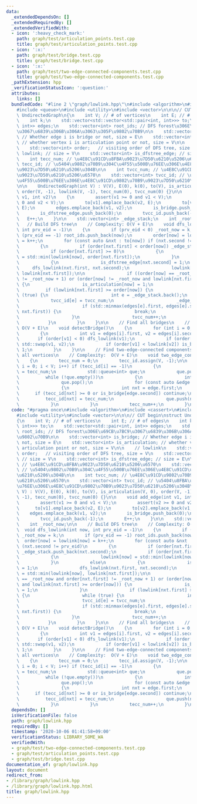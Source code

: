 ```yaml
---
data:
  _extendedDependsOn: []
  _extendedRequiredBy: []
  _extendedVerifiedWith:
  - icon: ':heavy_check_mark:'
    path: graph/test/articulation_points.test.cpp
    title: graph/test/articulation_points.test.cpp
  - icon: ':x:'
    path: graph/test/bridge.test.cpp
    title: graph/test/bridge.test.cpp
  - icon: ':x:'
    path: graph/test/two-edge-connected-components.test.cpp
    title: graph/test/two-edge-connected-components.test.cpp
  _pathExtension: hpp
  _verificationStatusIcon: ':question:'
  attributes:
    links: []
  bundledCode: "#line 2 \"graph/lowlink.hpp\"\n#include <algorithm>\n#include <cassert>\n\
    #include <queue>\n#include <utility>\n#include <vector>\n\n\n// CUT begin\nstruct\
    \ UndirectedGraph\n{\n    int V; // # of vertices\n    int E; // # of edges\n\
    \    int k;\n    std::vector<std::vector<std::pair<int, int>>> to;\n    std::vector<std::pair<int,\
    \ int>> edges;\n    std::vector<int> root_ids; // DFS forest\u306E\u69CB\u7BC9\
    \u3067\u6839\u306B\u306A\u3063\u305F\u9802\u70B9\n\n    std::vector<int> is_bridge;\
    \ // Whether edge i is bridge or not, size = E\n    std::vector<int> is_articulation;\
    \ // whether vertex i is articulation point or not, size = V\n\n    // lowlink\n\
    \    std::vector<int> order;   // visiting order of DFS tree, size = V\n    std::vector<int>\
    \ lowlink; // size = V\n    std::vector<int> is_dfstree_edge; // size = E\n\n\
    \    int tecc_num; // \u4E8C\u91CD\u8FBA\u9023\u7D50\u6210\u5206\u6570\n    std::vector<int>\
    \ tecc_id; // \u5404\u9802\u70B9\u304C\u4F55\u500B\u76EE\u306E\u4E8C\u91CD\u8FBA\
    \u9023\u7D50\u6210\u5206\u304B\n\n    int tvcc_num; // \u4E8C\u91CD\u9802\u70B9\
    \u9023\u7D50\u6210\u5206\u6570\n    std::vector<int> tvcc_id; // \u5404\u8FBA\u304C\
    \u4F55\u500B\u76EE\u306E\u4E8C\u91CD\u9802\u70B9\u9023\u7D50\u6210\u5206\u304B\
    \n\n    UndirectedGraph(int V) : V(V), E(0), k(0), to(V), is_articulation(V, 0),\
    \ order(V, -1), lowlink(V, -1), tecc_num(0), tvcc_num(0) {}\n\n    void add_edge(int\
    \ v1, int v2)\n    {\n        assert(v1 >= 0 and v1 < V);\n        assert(v2 >=\
    \ 0 and v2 < V);\n        to[v1].emplace_back(v2, E);\n        to[v2].emplace_back(v1,\
    \ E);\n        edges.emplace_back(v1, v2);\n        is_bridge.push_back(0);\n\
    \        is_dfstree_edge.push_back(0);\n        tvcc_id.push_back(-1);\n     \
    \   E++;\n    }\n\n    std::vector<int> _edge_stack;\n    int _root_now;\n\n \
    \   // Build DFS tree\n    // Complexity: O(V + E)\n    void dfs_lowlink(int now,\
    \ int prv_eid = -1)\n    {\n        if (prv_eid < 0) _root_now = k;\n        if\
    \ (prv_eid == -1) root_ids.push_back(now);\n        order[now] = lowlink[now]\
    \ = k++;\n        for (const auto &nxt : to[now]) if (nxt.second != prv_eid)\n\
    \        {\n            if (order[nxt.first] < order[now]) _edge_stack.push_back(nxt.second);\n\
    \            if (order[nxt.first] >= 0)\n            {\n                lowlink[now]\
    \ = std::min(lowlink[now], order[nxt.first]);\n            }\n            else\n\
    \            {\n                is_dfstree_edge[nxt.second] = 1;\n           \
    \     dfs_lowlink(nxt.first, nxt.second);\n                lowlink[now] = std::min(lowlink[now],\
    \ lowlink[nxt.first]);\n\n                if ((order[now] == _root_now and order[nxt.first]\
    \ != _root_now + 1) or (order[now] != _root_now and lowlink[nxt.first] >= order[now]))\
    \ {\n                    is_articulation[now] = 1;\n                }\n      \
    \          if (lowlink[nxt.first] >= order[now]) {\n                    while\
    \ (true) {\n                        int e = _edge_stack.back();\n            \
    \            tvcc_id[e] = tvcc_num;\n                        _edge_stack.pop_back();\n\
    \                        if (std::minmax(edges[e].first, edges[e].second) == std::minmax(now,\
    \ nxt.first)) {\n                            break;\n                        }\n\
    \                    }\n                    tvcc_num++;\n                }\n \
    \           }\n        }\n    }\n\n    // Find all bridges\n    // Complexity:\
    \ O(V + E)\n    void detectBridge()\n    {\n        for (int i = 0; i < E; i++)\n\
    \        {\n            int v1 = edges[i].first, v2 = edges[i].second;\n     \
    \       if (order[v1] < 0) dfs_lowlink(v1);\n            if (order[v1] > order[v2])\
    \ std::swap(v1, v2);\n            if (order[v1] < lowlink[v2]) is_bridge[i] =\
    \ 1;\n        }\n    }\n\n    // Find two-edge-connected components and classify\
    \ all vertices\n    // Complexity:  O(V + E)\n    void two_edge_connected_components()\n\
    \    {\n        tecc_num = 0;\n        tecc_id.assign(V, -1);\n\n        for (int\
    \ i = 0; i < V; i++) if (tecc_id[i] == -1)\n        {\n            tecc_id[i]\
    \ = tecc_num;\n            std::queue<int> que;\n            que.push(i);\n  \
    \          while (!que.empty())\n            {\n                int now = que.front();\n\
    \                que.pop();\n                for (const auto &edge : to[now])\n\
    \                {\n                    int nxt = edge.first;\n              \
    \      if (tecc_id[nxt] >= 0 or is_bridge[edge.second]) continue;\n          \
    \          tecc_id[nxt] = tecc_num;\n                    que.push(nxt);\n    \
    \            }\n            }\n            tecc_num++;\n        }\n    }\n};\n"
  code: "#pragma once\n#include <algorithm>\n#include <cassert>\n#include <queue>\n\
    #include <utility>\n#include <vector>\n\n\n// CUT begin\nstruct UndirectedGraph\n\
    {\n    int V; // # of vertices\n    int E; // # of edges\n    int k;\n    std::vector<std::vector<std::pair<int,\
    \ int>>> to;\n    std::vector<std::pair<int, int>> edges;\n    std::vector<int>\
    \ root_ids; // DFS forest\u306E\u69CB\u7BC9\u3067\u6839\u306B\u306A\u3063\u305F\
    \u9802\u70B9\n\n    std::vector<int> is_bridge; // Whether edge i is bridge or\
    \ not, size = E\n    std::vector<int> is_articulation; // whether vertex i is\
    \ articulation point or not, size = V\n\n    // lowlink\n    std::vector<int>\
    \ order;   // visiting order of DFS tree, size = V\n    std::vector<int> lowlink;\
    \ // size = V\n    std::vector<int> is_dfstree_edge; // size = E\n\n    int tecc_num;\
    \ // \u4E8C\u91CD\u8FBA\u9023\u7D50\u6210\u5206\u6570\n    std::vector<int> tecc_id;\
    \ // \u5404\u9802\u70B9\u304C\u4F55\u500B\u76EE\u306E\u4E8C\u91CD\u8FBA\u9023\u7D50\
    \u6210\u5206\u304B\n\n    int tvcc_num; // \u4E8C\u91CD\u9802\u70B9\u9023\u7D50\
    \u6210\u5206\u6570\n    std::vector<int> tvcc_id; // \u5404\u8FBA\u304C\u4F55\u500B\
    \u76EE\u306E\u4E8C\u91CD\u9802\u70B9\u9023\u7D50\u6210\u5206\u304B\n\n    UndirectedGraph(int\
    \ V) : V(V), E(0), k(0), to(V), is_articulation(V, 0), order(V, -1), lowlink(V,\
    \ -1), tecc_num(0), tvcc_num(0) {}\n\n    void add_edge(int v1, int v2)\n    {\n\
    \        assert(v1 >= 0 and v1 < V);\n        assert(v2 >= 0 and v2 < V);\n  \
    \      to[v1].emplace_back(v2, E);\n        to[v2].emplace_back(v1, E);\n    \
    \    edges.emplace_back(v1, v2);\n        is_bridge.push_back(0);\n        is_dfstree_edge.push_back(0);\n\
    \        tvcc_id.push_back(-1);\n        E++;\n    }\n\n    std::vector<int> _edge_stack;\n\
    \    int _root_now;\n\n    // Build DFS tree\n    // Complexity: O(V + E)\n  \
    \  void dfs_lowlink(int now, int prv_eid = -1)\n    {\n        if (prv_eid < 0)\
    \ _root_now = k;\n        if (prv_eid == -1) root_ids.push_back(now);\n      \
    \  order[now] = lowlink[now] = k++;\n        for (const auto &nxt : to[now]) if\
    \ (nxt.second != prv_eid)\n        {\n            if (order[nxt.first] < order[now])\
    \ _edge_stack.push_back(nxt.second);\n            if (order[nxt.first] >= 0)\n\
    \            {\n                lowlink[now] = std::min(lowlink[now], order[nxt.first]);\n\
    \            }\n            else\n            {\n                is_dfstree_edge[nxt.second]\
    \ = 1;\n                dfs_lowlink(nxt.first, nxt.second);\n                lowlink[now]\
    \ = std::min(lowlink[now], lowlink[nxt.first]);\n\n                if ((order[now]\
    \ == _root_now and order[nxt.first] != _root_now + 1) or (order[now] != _root_now\
    \ and lowlink[nxt.first] >= order[now])) {\n                    is_articulation[now]\
    \ = 1;\n                }\n                if (lowlink[nxt.first] >= order[now])\
    \ {\n                    while (true) {\n                        int e = _edge_stack.back();\n\
    \                        tvcc_id[e] = tvcc_num;\n                        _edge_stack.pop_back();\n\
    \                        if (std::minmax(edges[e].first, edges[e].second) == std::minmax(now,\
    \ nxt.first)) {\n                            break;\n                        }\n\
    \                    }\n                    tvcc_num++;\n                }\n \
    \           }\n        }\n    }\n\n    // Find all bridges\n    // Complexity:\
    \ O(V + E)\n    void detectBridge()\n    {\n        for (int i = 0; i < E; i++)\n\
    \        {\n            int v1 = edges[i].first, v2 = edges[i].second;\n     \
    \       if (order[v1] < 0) dfs_lowlink(v1);\n            if (order[v1] > order[v2])\
    \ std::swap(v1, v2);\n            if (order[v1] < lowlink[v2]) is_bridge[i] =\
    \ 1;\n        }\n    }\n\n    // Find two-edge-connected components and classify\
    \ all vertices\n    // Complexity:  O(V + E)\n    void two_edge_connected_components()\n\
    \    {\n        tecc_num = 0;\n        tecc_id.assign(V, -1);\n\n        for (int\
    \ i = 0; i < V; i++) if (tecc_id[i] == -1)\n        {\n            tecc_id[i]\
    \ = tecc_num;\n            std::queue<int> que;\n            que.push(i);\n  \
    \          while (!que.empty())\n            {\n                int now = que.front();\n\
    \                que.pop();\n                for (const auto &edge : to[now])\n\
    \                {\n                    int nxt = edge.first;\n              \
    \      if (tecc_id[nxt] >= 0 or is_bridge[edge.second]) continue;\n          \
    \          tecc_id[nxt] = tecc_num;\n                    que.push(nxt);\n    \
    \            }\n            }\n            tecc_num++;\n        }\n    }\n};\n"
  dependsOn: []
  isVerificationFile: false
  path: graph/lowlink.hpp
  requiredBy: []
  timestamp: '2020-10-06 01:41:58+09:00'
  verificationStatus: LIBRARY_SOME_WA
  verifiedWith:
  - graph/test/two-edge-connected-components.test.cpp
  - graph/test/articulation_points.test.cpp
  - graph/test/bridge.test.cpp
documentation_of: graph/lowlink.hpp
layout: document
redirect_from:
- /library/graph/lowlink.hpp
- /library/graph/lowlink.hpp.html
title: graph/lowlink.hpp
---
```

